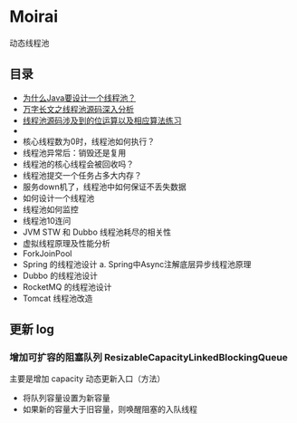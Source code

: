 # Moirai
动态线程池

## 目录
+ [为什么Java要设计一个线程池？](https://github.com/PansonPanson/moirai/blob/main/doc/001_Java%E4%B8%BA%E4%BB%80%E4%B9%88%E8%A6%81%E8%AE%BE%E8%AE%A1%E7%BA%BF%E7%A8%8B%E6%B1%A0%EF%BC%9F.md)
+ [万字长文之线程池源码深入分析](https://github.com/PansonPanson/moirai/blob/main/doc/002_%E7%BA%BF%E7%A8%8B%E6%B1%A0%E6%BA%90%E7%A0%81%E6%B7%B1%E5%85%A5%E5%88%86%E6%9E%90.md)
+ [线程池源码涉及到的位运算以及相应算法练习](https://github.com/PansonPanson/moirai/blob/main/doc/%E7%BA%BF%E7%A8%8B%E6%B1%A0%E6%BA%90%E7%A0%81%E6%B6%89%E5%8F%8A%E5%88%B0%E7%9A%84%E4%BD%8D%E8%BF%90%E7%AE%97%E4%BB%A5%E5%8F%8A%E7%9B%B8%E5%BA%94%E7%AE%97%E6%B3%95%E7%BB%83%E4%B9%A0.md) 
+ 
+ 核心线程数为0时，线程池如何执行？ 
+ 线程池异常后：销毁还是复用 
+ 线程池的核心线程会被回收吗？ 
+ 线程池提交一个任务占多大内存？ 
+ 服务down机了，线程池中如何保证不丢失数据 
+ 如何设计一个线程池 
+ 线程池如何监控 
+ 线程池10连问 
+ JVM STW 和 Dubbo 线程池耗尽的相关性 
+ 虚拟线程原理及性能分析 
+ ForkJoinPool 
+ Spring 的线程池设计
    a. Spring中Async注解底层异步线程池原理 
+ Dubbo 的线程池设计 
+ RocketMQ 的线程池设计 
+ Tomcat 线程池改造

## 更新 log
### 增加可扩容的阻塞队列 ResizableCapacityLinkedBlockingQueue
主要是增加 capacity 动态更新入口（方法）
+ 将队列容量设置为新容量
+ 如果新的容量大于旧容量，则唤醒阻塞的入队线程

